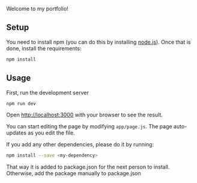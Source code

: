 

Welcome to my portfolio!

## Setup
You need to install npm (you can do this by installing [node.js](https://nodejs.org/en/download)). Once that is done, install the requirements:
```bash
npm install
```

## Usage

First, run the development server

```bash
npm run dev
```

Open [http://localhost:3000](http://localhost:3000) with your browser to see the result.

You can start editing the page by modifying `app/page.js`. The page auto-updates as you edit the file.

If you add any other dependencies, please do it by running:
```bash
npm install --save <my-dependency>
```
That way it is added to package.json for the next person to install. Otherwise, add the package manually to package.json



